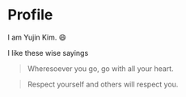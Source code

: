 # Profile
I am Yujin Kim. :smile:

I like these wise sayings

> Wheresoever you go, go with all your heart.

> Respect yourself and others will respect you.
